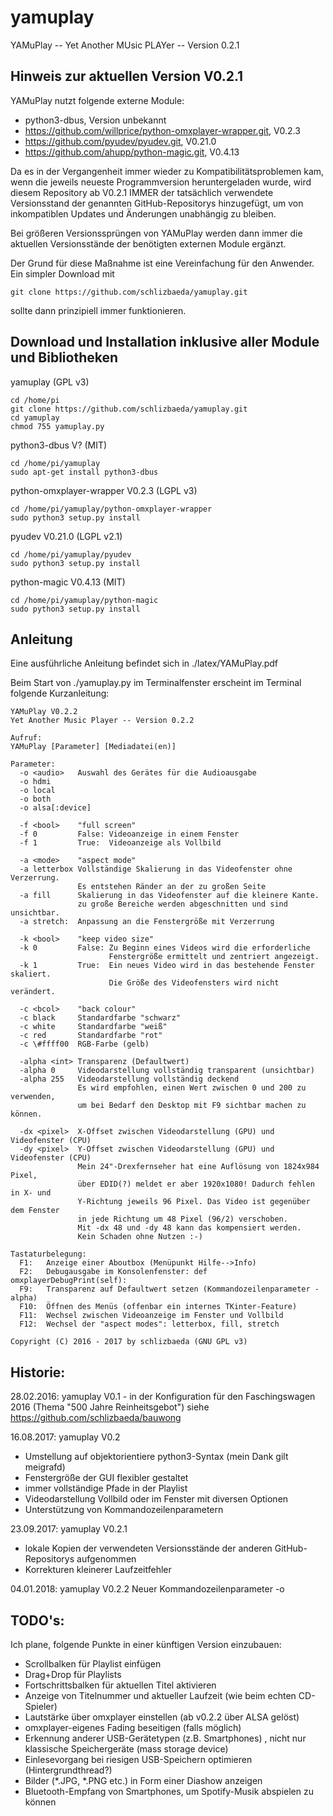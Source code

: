 # yamuplay
YAMuPlay -- Yet Another MUsic PLAYer -- Version 0.2.1

## Hinweis zur aktuellen Version V0.2.1
YAMuPlay nutzt folgende externe Module:
* python3-dbus, Version unbekannt
* https://github.com/willprice/python-omxplayer-wrapper.git, V0.2.3
* https://github.com/pyudev/pyudev.git, V0.21.0
* https://github.com/ahupp/python-magic.git, V0.4.13

Da es in der Vergangenheit immer wieder zu Kompatibilitätsproblemen kam,
wenn die jeweils neueste Programmversion heruntergeladen wurde, wird
diesem Repository ab V0.2.1 IMMER der tatsächlich verwendete Versionsstand
der genannten GitHub-Repositorys hinzugefügt, um von inkompatiblen Updates
und Änderungen unabhängig zu bleiben.

Bei größeren Versionssprüngen von YAMuPlay werden dann immer die aktuellen
Versionsstände der benötigten externen Module ergänzt.

Der Grund für diese Maßnahme ist eine Vereinfachung für den Anwender. 
Ein simpler Download mit
```shell
git clone https://github.com/schlizbaeda/yamuplay.git
```
sollte dann prinzipiell immer funktionieren.

## Download und Installation inklusive aller Module und Bibliotheken
yamuplay (GPL v3)
```shell
cd /home/pi
git clone https://github.com/schlizbaeda/yamuplay.git
cd yamuplay
chmod 755 yamuplay.py
```

python3-dbus V? (MIT)
```shell
cd /home/pi/yamuplay
sudo apt-get install python3-dbus
```

python-omxplayer-wrapper V0.2.3 (LGPL v3)
```shell
cd /home/pi/yamuplay/python-omxplayer-wrapper
sudo python3 setup.py install
```

pyudev V0.21.0 (LGPL v2.1)
```shell
cd /home/pi/yamuplay/pyudev
sudo python3 setup.py install
```

python-magic V0.4.13 (MIT)
```shell
cd /home/pi/yamuplay/python-magic
sudo python3 setup.py install
```

## Anleitung
Eine ausführliche Anleitung befindet sich in ./latex/YAMuPlay.pdf

Beim Start von ./yamuplay.py im Terminalfenster erscheint im Terminal folgende Kurzanleitung:
```shell
YAMuPlay V0.2.2
Yet Another Music Player -- Version 0.2.2

Aufruf:
YAMuPlay [Parameter] [Mediadatei(en)]

Parameter:
  -o <audio>   Auswahl des Gerätes für die Audioausgabe
  -o hdmi
  -o local
  -o both
  -o alsa[:device]

  -f <bool>    "full screen"
  -f 0         False: Videoanzeige in einem Fenster
  -f 1         True:  Videoanzeige als Vollbild

  -a <mode>    "aspect mode"
  -a letterbox Vollständige Skalierung in das Videofenster ohne Verzerrung.
               Es entstehen Ränder an der zu großen Seite
  -a fill      Skalierung in das Videofenster auf die kleinere Kante.
               zu große Bereiche werden abgeschnitten und sind unsichtbar.
  -a stretch:  Anpassung an die Fenstergröße mit Verzerrung

  -k <bool>    "keep video size"
  -k 0         False: Zu Beginn eines Videos wird die erforderliche
                      Fenstergröße ermittelt und zentriert angezeigt.
  -k 1         True:  Ein neues Video wird in das bestehende Fenster skaliert.
                      Die Größe des Videofensters wird nicht verändert.

  -c <bcol>    "back colour"
  -c black     Standardfarbe "schwarz"
  -c white     Standardfarbe "weiß"
  -c red       Standardfarbe "rot"
  -c \#ffff00  RGB-Farbe (gelb)

  -alpha <int> Transparenz (Defaultwert)
  -alpha 0     Videodarstellung vollständig transparent (unsichtbar)
  -alpha 255   Videodarstellung vollständig deckend
               Es wird empfohlen, einen Wert zwischen 0 und 200 zu verwenden,
               um bei Bedarf den Desktop mit F9 sichtbar machen zu können.

  -dx <pixel>  X-Offset zwischen Videodarstellung (GPU) und Videofenster (CPU)
  -dy <pixel>  Y-Offset zwischen Videodarstellung (GPU) und Videofenster (CPU)
               Mein 24"-Drexfernseher hat eine Auflösung von 1824x984 Pixel,
               über EDID(?) meldet er aber 1920x1080! Dadurch fehlen in X- und
               Y-Richtung jeweils 96 Pixel. Das Video ist gegenüber dem Fenster
               in jede Richtung um 48 Pixel (96/2) verschoben.
               Mit -dx 48 und -dy 48 kann das kompensiert werden.
               Kein Schaden ohne Nutzen :-)

Tastaturbelegung:
  F1:   Anzeige einer Aboutbox (Menüpunkt Hilfe-->Info)
  F2:   Debugausgabe im Konsolenfenster: def omxplayerDebugPrint(self):
  F9:   Transparenz auf Defaultwert setzen (Kommandozeilenparameter -alpha)
  F10:  Öffnen des Menüs (offenbar ein internes TKinter-Feature) 
  F11:  Wechsel zwischen Videoanzeige im Fenster und Vollbild
  F12:  Wechsel der "aspect modes": letterbox, fill, stretch

Copyright (C) 2016 - 2017 by schlizbaeda (GNU GPL v3)
```

## Historie:
28.02.2016:
yamuplay V0.1 - in der Konfiguration für den Faschingswagen 2016 (Thema "500 Jahre Reinheitsgebot") 
  siehe https://github.com/schlizbaeda/bauwong

16.08.2017:
yamuplay V0.2
* Umstellung auf objektorientiere python3-Syntax (mein Dank gilt meigrafd)
* Fenstergröße der GUI flexibler gestaltet
* immer vollständige Pfade in der Playlist
* Videodarstellung Vollbild oder im Fenster mit diversen Optionen
* Unterstützung von Kommandozeilenparametern

23.09.2017:
yamuplay V0.2.1
* lokale Kopien der verwendeten Versionsstände der anderen GitHub-Repositorys aufgenommen
* Korrekturen kleinerer Laufzeitfehler

04.01.2018:
yamuplay V0.2.2
Neuer Kommandozeilenparameter -o <audio>:
Die neuen Versionen des omxplayers unterstützen jetzt auch die Audioausgabe 
über ALSA. Eine sauber eingerichtete Soundkarte (USB, I²S) kann jetzt
verwendet werden. Wichtig für den nächsten Faschingswagen :-)

## TODO's:
Ich plane, folgende Punkte in einer künftigen Version einzubauen:
* Scrollbalken für Playlist einfügen
* Drag+Drop für Playlists
* Fortschrittsbalken für aktuellen Titel aktivieren
* Anzeige von Titelnummer und aktueller Laufzeit (wie beim echten CD-Spieler)
* Lautstärke über omxplayer einstellen (ab v0.2.2 über ALSA gelöst)
* omxplayer-eigenes Fading beseitigen (falls möglich)
* Erkennung anderer USB-Gerätetypen (z.B. Smartphones) , nicht nur klassische Speichergeräte (mass storage device)
* Einlesevorgang bei riesigen USB-Speichern optimieren (Hintergrundthread?)
* Bilder (*.JPG, *.PNG etc.) in Form einer Diashow anzeigen
* Bluetooth-Empfang von Smartphones, um Spotify-Musik abspielen zu können